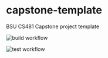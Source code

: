 # capstone-template
BSU CS481 Capstone project template

![build workflow](https://github.com/github/docs/actions/workflows/build-release.yml/badge.svg)

![test workflow](https://github.com/github/docs/actions/workflows/lint-test.yml/badge.svg)
